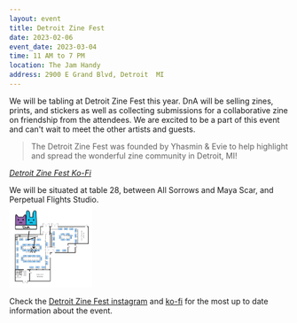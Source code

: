 ```yaml
---
layout: event
title: Detroit Zine Fest
date: 2023-02-06
event_date: 2023-03-04
time: 11 AM to 7 PM
location: The Jam Handy
address: 2900 E Grand Blvd, Detroit  MI
---
```


We will be tabling at Detroit Zine Fest this year. DnA will be selling zines, prints, and stickers as well as collecting submissions for a collaborative zine on friendship from the attendees. We are excited to be a part of this event and can't wait to meet the other artists and guests.

> The Detroit Zine Fest was founded by Yhasmin & Evie to help highlight and spread the wonderful zine community in Detroit, MI!

*[Detroit Zine Fest Ko-Fi](https://ko-fi.com/detroitzinefest)*

<!--more-->

We will be situated at table 28, between All Sorrows and Maya Scar, and Perpetual Flights Studio.  
<a href="/assets/img/events/detroitzinefesttable.png" title="Venue Table Map"><img src="/assets/img/events/detroitzinefesttable.png" width="150" alt="A map showing the layout of the venue, with a large DnA logo pointing to table 28."></a>

Check the [Detroit Zine Fest instagram](https://www.instagram.com/detzinefest/) and [ko-fi](https://ko-fi.com/detroitzinefest) for the most up to date information about the event.
